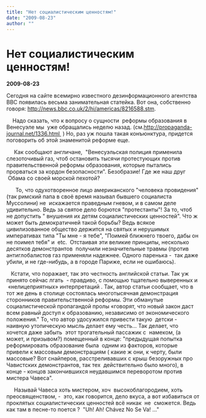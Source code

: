 ```yaml
---
title: "Нет социалистическим ценностям!"
date: "2009-08-23"
author: ""
---
```


# Нет социалистическим ценностям!

**2009-08-23** 

Сегодня на сайте всемирно известного дезинформационного агентства BBC появилась весьма занимательная статейка. Вот она, собственно говоря: http://news.bbc.co.uk/2/hi/americas/8216588.stm.

    Надо сказать, что к вопросу о сущности  реформы образования в Венесуэле мы  уже обращались неделю назад. (см.http://propaganda-journal.net/1336.html  ) Но, раз уж пошла такая конъюнктура, придется поговорить об этой знаменитой реформе еще. 

     Как сообщают англичане,  "Венесуэльская полиция применила слезоточивый газ, чтоб остановить тысячи протестующих против правительственной реформы образования, которые пытались прорваться за кордон безопасности". Безобразие! Где же наш друг  Обама со своей морской пехотой?

      То, что одухотворенное лицо американского "человека провидения" (так римский папа в своё время называл бывшего социалиста Муссолини) не  искажается праведным гневом, и в самом деле удивительно. Ведь за святое дело борются "протестанты"! За то, чтоб не допустить " внушения их детям социалистических ценностей". Что ж может быть демократичней такой борьбы? Ведь всякое цивилизованное общество держится на святых и нерушимых императивах типа "Ты мне - я тебе", "Поимей ближнего твоего, дабы он не поимел тебя" и  etc.  Отстаивая эти великие принципы, несколько десятков демонстрантов  получили незначительные травмы (против антиглобалистов газ применяли надежнее. Одного паренька -  так даже убили, и не где-нибудь, а в городе Париже, если не ошибаюсь).

   Кстати, что поражает, так это честность английской статьи. Так уж принято сейчас лгать  - правдиво, с помощью тщательно выверенных и  «нелицеприятных» интерпретаций . Так, автор статьи сообщает, что в тот же день в столице состоялась многотысячная демонстрация сторонников правительственной реформы. Эти обманутые социалистической пропагандой пролы «говорят, что новый закон даст всем равный доступ к образованию, независимо от экономического положения." То, что автор удосужился привести такую  детски - наивную утопическую мысль делает ему честь... Так делает, что хочется даже забыть  этот трогательный пассажик с  намеком, (а может, и призывом?) помещенный в конце: "предыдущая попытка реформировать образование была  одним из факторов, которые привели к массовым демонстрациям ( какие ж они, к черту, были массовые? Вот снайперов, расстреливавших с крыш безоружных про Чавистских демонстрантов, так тех  действительно было много), в конце - концов закончившихся неудавшимся переворотом против мистера Чавеса".

     Называй Чавеса хоть мистером, хоч  высокоблагородием, хоть преосвященством, -  это, как говорится, дело вкуса, а вот избавиться от проклятых социалистических ценностей всё никак  не  сможется. Ведь как там в песне-то поется ?  "Uh! Ah! Chávez No Se Va! ..."